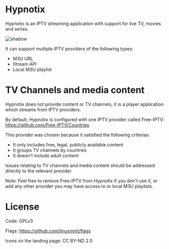 # Hypnotix

Hypnotix is an IPTV streaming application with support for live TV, movies and series.

![shadow](https://user-images.githubusercontent.com/1138515/99553152-b8bac780-29b5-11eb-9d75-8756ed7581b6.png)

It can support multiple IPTV providers of the following types:

- M3U URL
- Xtream API
- Local M3U playlist

# TV Channels and media content

Hypnotix does not provide content or TV channels, it is a player application which streams from IPTV providers.

By default, Hypnotix is configured with one IPTV provider called Free-IPTV: https://github.com/Free-IPTV/Countries.

This provider was chosen because it satisfied the following criterias:

- It only includes free, legal, publicly available content
- It groups TV channels by countries
- It doesn't include adult content

Issues relating to TV channels and media content should be addressed directly to the relevant provider.

Note: Feel free to remove Free-IPTV from Hypnotix if you don't use it, or add any other provider you may have access to or local M3U playlists.

# License

Code: GPLv3

Flags: https://github.com/linuxmint/flags

Icons on the landing page: CC BY-ND 2.0
